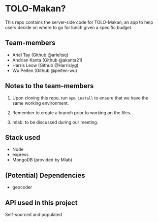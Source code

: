 # TOLO-Makan?

This repo contains the server-side code for TOLO-Makan, an app to help users decide on where to go for lunch given a specific budget.

## Team-members
* Ariel Tay (Github @arieltsq)
* Andrian Kanta (Github @akanta21)
* Harris Leow (Github @Harrislyg)
* Wu Peifen (Github @peifen-wu)

## Notes to the team-members
1) Upon cloning this repo, run ```npm install``` to ensure that we have the same working environment.
2) Remember to create a branch prior to working on the files.

2) mlab: to be discussed during our meeting.

## Stack used
- Node
- express
- MongoDB (provided by Mlab)

## (Potential) Dependencies
* geocoder

## API used in this project
Self-sourced and populated
